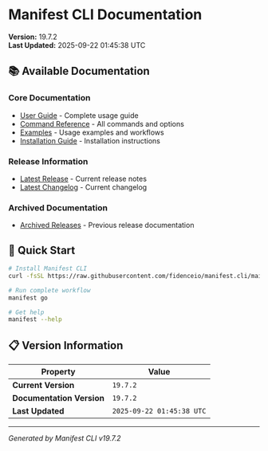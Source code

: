 # Manifest CLI Documentation

**Version:** 19.7.2  
**Last Updated:** 2025-09-22 01:45:38 UTC

## 📚 Available Documentation

### Core Documentation
- [User Guide](USER_GUIDE.md) - Complete usage guide
- [Command Reference](COMMAND_REFERENCE.md) - All commands and options
- [Examples](EXAMPLES.md) - Usage examples and workflows
- [Installation Guide](INSTALLATION.md) - Installation instructions

### Release Information
- [Latest Release](RELEASE_v19.7.2.md) - Current release notes
- [Latest Changelog](CHANGELOG_v19.7.2.md) - Current changelog

### Archived Documentation
- [Archived Releases](zArchive/) - Previous release documentation

## 🚀 Quick Start

```bash
# Install Manifest CLI
curl -fsSL https://raw.githubusercontent.com/fidenceio/manifest.cli/main/install-cli.sh | bash

# Run complete workflow
manifest go

# Get help
manifest --help
```

## 📋 Version Information

| Property | Value |
|----------|-------|
| **Current Version** | `19.7.2` |
| **Documentation Version** | `19.7.2` |
| **Last Updated** | `2025-09-22 01:45:38 UTC` |

---
*Generated by Manifest CLI v19.7.2*
